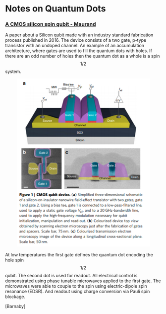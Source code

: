 # Notes on Quantum Dots

<!-- toc -->

### [A CMOS silicon spin qubit - Maurand](https://www.nature.com/articles/ncomms13575.pdf)

A paper about a Silicon qubit made with an industry standard fabrication process published in 2016. The device consists of a two gate, p-type transistor with an undoped channel. An example of an accumulation architecture, where gates are used to fill the quantum dots with holes. If there are an odd number of holes then the quantum dot as a whole is a spin $$1/2$$ system. 

<center><img src="./images/CMOS.png" style="zoom:120%;" /></center>

At low temperatures the first gate defines the quantum dot encoding the hole spin $$1/2$$  qubit. The second dot is used for readout.  All electrical control is demonstrated using phase tunable microwaves applied to the first gate. The microwaves were able to couple to the spin using electric-dipole spin resonance (EDSR). And readout using charge conversion via Pauli spin blockage.  

[Barnaby]
